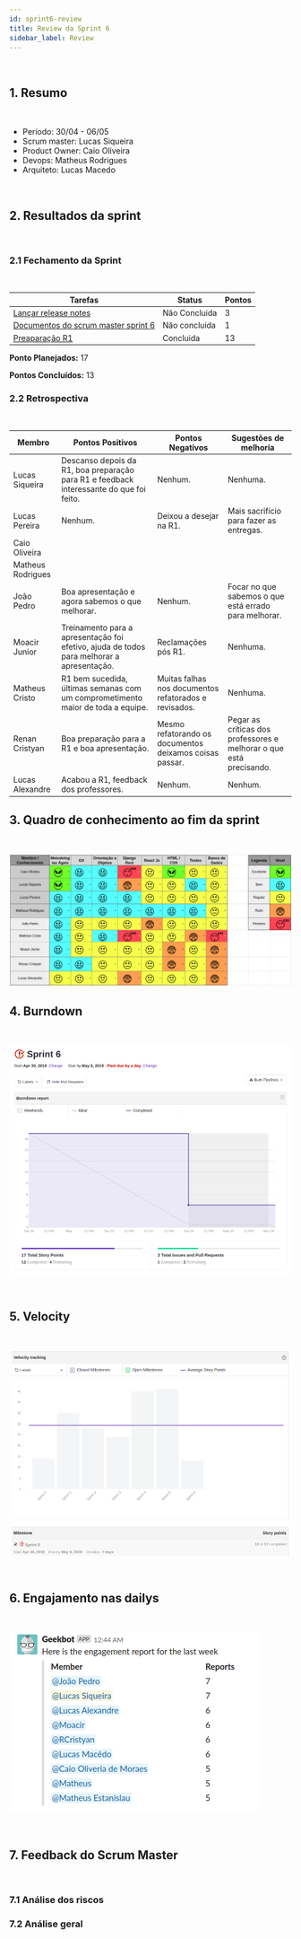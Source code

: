 ```yaml
---
id: sprint6-review
title: Review da Sprint 6
sidebar_label: Review
---
```


<br>

## 1. Resumo

<br>

- Período: 30/04 - 06/05
- Scrum master: Lucas Siqueira
- Product Owner: Caio Oliveira
- Devops: Matheus Rodrigues
- Arquiteto: Lucas Macedo

<br>

## 2. Resultados da sprint

<br>

### 2.1 Fechamento da Sprint

<br>

Tarefas|Status|Pontos
--|--|--
|[Lançar release notes](https://github.com/fga-eps-mds/2019.1-MaisMonitoria/issues/76) | Não Concluida | 3
|[Documentos do scrum master sprint 6](https://github.com/fga-eps-mds/2019.1-MaisMonitoria/issues/77)| Não concluida | 1
|[Preaparação R1](https://github.com/fga-eps-mds/2019.1-MaisMonitoria/issues/75)| Concluida | 13

**Ponto Planejados:** 17

**Pontos Concluídos:** 13

### 2.2 Retrospectiva

<br>

|Membro|Pontos Positivos|Pontos Negativos|Sugestões de melhoria|
|---|------|-----|---|
|Lucas Siqueira| Descanso depois da R1, boa preparação para R1 e feedback interessante do que foi feito. | Nenhum. | Nenhuma. |
|Lucas Pereira| Nenhum. | Deixou a desejar na R1. | Mais sacrifício para fazer as entregas. |
|Caio Oliveira|  |  |  |
|Matheus Rodrigues|  |  |  |
|João Pedro| Boa apresentação e agora sabemos o que melhorar. | Nenhum. | Focar no que sabemos o que está errado para melhorar. |
|Moacir Junior| Treinamento para a apresentação foi efetivo, ajuda de todos para melhorar a apresentação. | Reclamações pós R1. | Nenhuma. |
|Matheus Cristo| R1 bem sucedida, últimas semanas com um comprometimento maior de toda a equipe. | Muitas falhas nos documentos refatorados e revisados. | Nenhuma. |
|Renan Cristyan| Boa preparação para a R1 e boa apresentação. | Mesmo refatorando os documentos deixamos coisas passar. | Pegar as críticas dos professores e melhorar o que está precisando. |
|Lucas Alexandre| Acabou a R1, feedback dos professores. | Nenhum. | Nenhum. |

## 3. Quadro de conhecimento ao fim da sprint

<br>

![Ilustração do Quadro de Conhecimentos](assets/quadro-conhecimento-7.png)


## 4. Burndown
<br>

![Burndown Sprint 6](assets/burndown-sprint6.png)

<br>


## 5. Velocity

<br>

![Velocity Sprint 6](assets/velocity-sprint6.png)

<br>


## 6. Engajamento nas dailys

<br>

![Engajamento Dailts Sprint 6](assets/dailys-sprint-6.png)

<br>


## 7. Feedback do Scrum Master

<br>

### 7.1 Análise dos riscos

### 7.2 Análise geral

<br>

<p align = "justify">


</p>







